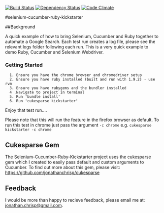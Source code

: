 [![Build Status](https://travis-ci.org/jonathanchrisp/Selenium-Cucumber-Ruby-Kickstarter.png?branch=master)](https://travis-ci.org/jonathanchrisp/Selenium-Cucumber-Ruby-Kickstarter)
[![Dependency Status](https://gemnasium.com/jonathanchrisp/selenium-cucumber-ruby-kickstarter.png)](https://gemnasium.com/jonathanchrisp/selenium-cucumber-ruby-kickstarter)
[![Code Climate](https://codeclimate.com/github/jonathanchrisp/Selenium-Cucumber-Ruby-Kickstarter.png)](https://codeclimate.com/github/jonathanchrisp/Selenium-Cucumber-Ruby-Kickstarter)

#selenium-cucumber-ruby-kickstarter

##Background

A quick example of how to bring Selenium, Cucumber and Ruby together to automate a Google Search.
Each test run creates a log file, please see the relevant logs folder following each run.
This is a very quick example to demo Ruby, Cucumber and Selenium Webdriver.

### Getting Started
      1. Ensure you have the chrome browser and chromedriver setup
      2. Ensure you have ruby installed (built and run with 1.9.2) - use rvm
      3. Ensure you have rubygems and the bundler installed
      4 .Navigate to project in terminal
      5. Run 'bundle install'
      6. Run 'cukesparse kickstarter'

Enjoy that test run....

Please note that this will run the feature in the firefox browser as default. To run this test in chrome just pass the argument
`-c chrome`  e.g. `cukesparse kickstarter -c chrome`

## Cukesparse Gem

The Selenium-Cucumber-Ruby-Kickstarter project uses the cukesparse gem which I created to easily pass default and custom arguments to Cucumber.
To find out more about this gem, please visit: https://github.com/jonathanchrisp/cukesparse

## Feedback
I would be more than happy to recieve feedback, please email me at: jonathan.chrisp@gmail.com.
